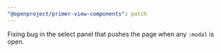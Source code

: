 ```yaml
---
"@openproject/primer-view-components": patch
---
```


Fixing bug in the select panel that pushes the page when any `:modal` is open.
